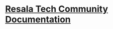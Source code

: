 # [Resala Tech Community Documentation](https://docs.google.com/document/d/1jUP1kyeS-tiZ2enQOjmeBtVRrulronXoWjMDK9MGj5k/edit?usp=sharing)
